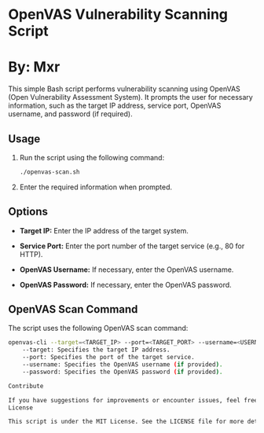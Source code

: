 # OpenVAS Vulnerability Scanning Script
# By: Mxr

This simple Bash script performs vulnerability scanning using OpenVAS (Open Vulnerability Assessment System). It prompts the user for necessary information, such as the target IP address, service port, OpenVAS username, and password (if required).

## Usage

1. Run the script using the following command:

    ```bash
    ./openvas-scan.sh
    ```

2. Enter the required information when prompted.

## Options

- **Target IP:**
    Enter the IP address of the target system.

- **Service Port:**
    Enter the port number of the target service (e.g., 80 for HTTP).

- **OpenVAS Username:**
    If necessary, enter the OpenVAS username.

- **OpenVAS Password:**
    If necessary, enter the OpenVAS password.

## OpenVAS Scan Command

The script uses the following OpenVAS scan command:

```bash
openvas-cli --target=<TARGET_IP> --port=<TARGET_PORT> --username=<USERNAME> --password=<PASSWORD>
    --target: Specifies the target IP address.
    --port: Specifies the port of the target service.
    --username: Specifies the OpenVAS username (if provided).
    --password: Specifies the OpenVAS password (if provided).

Contribute

If you have suggestions for improvements or encounter issues, feel free to open an issue or submit a pull request.
License

This script is under the MIT License. See the LICENSE file for more details.

